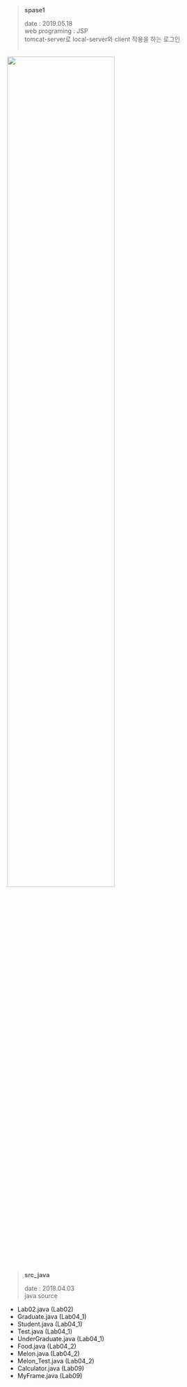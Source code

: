 
><p><strong>spase1</strong></p>
>date : 2019.05.18<br>
>web programing : JSP<br>
>tomcat-server로 local-server와 client 작용을 하는 로그인<br><br>
<img src="https://user-images.githubusercontent.com/48902155/78316814-921d5d00-759b-11ea-90c6-46018476fea8.png" width="70%"></img>
<br><br><br><br>
><p><strong>src_java</strong></p>
>date : 2018.04.03<br>
>java source
* Lab02.java (Lab02)
* Graduate.java (Lab04_1)
* Student.java (Lab04_1)
* Test.java (Lab04_1)
* UnderGraduate.java (Lab04_1)
* Food.java (Lab04_2)
* Melon.java (Lab04_2)
* Melon_Test.java (Lab04_2)
* Calculator.java (Lab09)
* MyFrame.java (Lab09)
<br><br><br><br>
